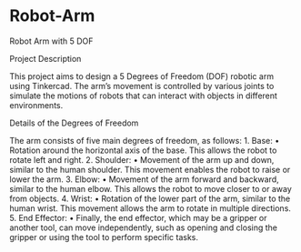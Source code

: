 # Robot-Arm

Robot Arm with 5 DOF

Project Description

This project aims to design a 5 Degrees of Freedom (DOF) robotic arm using Tinkercad. The arm’s movement is controlled by various joints to simulate the motions of robots that can interact with objects in different environments.

Details of the Degrees of Freedom

The arm consists of five main degrees of freedom, as follows:
	1.	Base:
	•	Rotation around the horizontal axis of the base. This allows the robot to rotate left and right.
	2.	Shoulder:
	•	Movement of the arm up and down, similar to the human shoulder. This movement enables the robot to raise or lower the arm.
	3.	Elbow:
	•	Movement of the arm forward and backward, similar to the human elbow. This allows the robot to move closer to or away from objects.
	4.	Wrist:
	•	Rotation of the lower part of the arm, similar to the human wrist. This movement allows the arm to rotate in multiple directions.
	5.	End Effector:
	•	Finally, the end effector, which may be a gripper or another tool, can move independently, such as opening and closing the gripper or using the tool to perform specific tasks.

